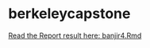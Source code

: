 # berkeleycapstone

[Read the Report result here: banjir4.Rmd](https://github.com/natali/berkeleycapstone/blob/master/banjir4.Rmd)